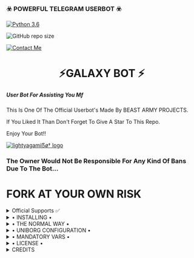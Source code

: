 <h3>☣️ POWERFUL TELEGRAM USERBOT ☣️</h3>

[![Python 3.6](https://img.shields.io/badge/Python-3.6%20or%20newer-blue.svg)](https://www.python.org/downloads/release/python-360/)

![GitHub repo size](https://img.shields.io/github/repo-size/Stella-80/GALAXYBOT)

[![Contact Me](https://img.shields.io/badge/Telegram-Contact%20Me-informational)](https://t.me/ElricX)

<h1 align="center"> ⚡GALAXY BOT ⚡</h1>

<h5>User Bot For Assisting You Mf</h5>

This Is One Of The Official Userbot's Made By BEAST ARMY PROJECTS.

If You Liked It Than Don't Forget To Give A Star To This Repo.

Enjoy Your Bot!!

[![lìghtyagamiẞø† logo](https://telegra.ph/file/d50b99d0d6a27f0d75946.jpg)](https://t.me/AkenoXSupport)

### The Owner Would Not Be Responsible For Any Kind Of Bans Due To The Bot...

# FORK AT YOUR OWN RISK

<details>

  <summary> Official Supports ✅ </summary>

<a href="https://t.me/GalaxyBot"><img src="https://img.shields.io/badge/Join-Support%20Channel-red.svg?style=for-the-badge&logo=Telegram"></a>

<a href="https://t.me/GalaxyBotSupport"><img src="https://img.shields.io/badge/Join-Support%20Group-blue.svg?style=for-the-badge&logo=Telegram"></a>

</details>

<details>

  <summary> • INSTALLING • </summary>

### The Easy Way

## Session String 
* [![Run on Repl.it](https://replit.com/badge/github/AkenoXProject/NUCLEARUSERBOT)](https://replit.com/@AkenoXProject/StringSessionGenerator)

<h4> DEPLOY TO HEROKU </h4>

<p align="center"><a href="https://heroku.com/deploy?template=https://github.com/Stella-80/GALAXYBOT"> <img src="https://img.shields.io/badge/Deploy%20To%20Heroku-red?style=for-the-badge&logo=heroku" width="220" height="38.45"/></a></p>

<h2 align="center"> <a href="https://github.com/Stella-80/GALAXYBOT">⚡ GALAXY 𝚄𝚂𝙴𝚁𝙱𝙾𝚃 ⚡</a></h2>

</details>

<details>

  <summary> • THE NORMAL WAY • </summary>
Simply clone the repository and run the main file:

sh

git clone https://github.com/Stella-80/GALAXYBOT

cd GALAXYBOR 

virtualenv -p /usr/bin/python3 venv

./venv/bin/activate

pip install -r requirements.txt

# <Create local_config.py with variables as given below>

python3 -m userbot

An example local_config.py file could be:

Not All of the variables are mandatory

The Userbot should work by setting only the first two variables

python3

from heroku_config import Var

class Development(Var):

  APP_ID = 

  API_HASH = 

Simply clone the repository and run the main file:

sh

git clone https://github.com/Stella-80

cd GALAXYBOT

virtualenv -p /usr/bin/python3 venv

./venv/bin/activate

pip install -r requirements.txt

# <Create local_config.py with variables as given below>

python3 -m userbot

An example local_config.py file could be:

Not All of the variables are mandatory

The Userbot should work by setting only the first two variables

python3

from heroku_config import Var

class Development(Var):

  APP_ID = 

  API_HASH = 


</details>

<details>

  <summary> • UNIBORG CONFIGURATION • </summary>

The UniBorg Config is situated in userbot/uniborgConfig.py.

Heroku Configuration

Simply just leave the Config as it is.

Local Configuration

Fortunately there are no Mandatory vars for the UniBorg Support Config.

</details>

<details>

  <summary> • MANDATORY VARS • </summary>

- Only two of the environment variables are mandatory.

- This is because of telethon.errors.rpc_error_list.ApiIdPublishedFloodError

    - APP_ID:   You can get this value from https://my.telegram.org

    - API_HASH:   You can get this value from https://my.telegram.org

- The userbot will not work without setting the mandatory vars.

</details>

<details>

  <summary> • LICENSE • </summary>

![](https://www.gnu.org/graphics/gplv3-or-later.png)

Copyright (C) 2021 ELICX

Project [BeastArmyProjects](https://github.com/Stella-80/GALAXYBOT) is free software: you can redistribute it and/or modify

it under the terms of the GNU General Public License as published by

the Free Software Foundation, either version 3 of the License, or

(at your option) any later version.

This program is distributed in the hope that it will be useful,

but WITHOUT ANY WARRANTY; without even the implied warranty of

MERCHANTABILITY or FITNESS FOR A PARTICULAR PURPOSE.  See the

GNU General Public License for more details.

You should have received a copy of the GNU General Public License

along with this program. If not, see <https://www.gnu.org/licenses/>

</details>

<details>

  <summary> CREDITS </summary>

[![Elric](https://img.shields.io/badge/Telegram-Contact%40Me-informational)](https://t.me/ElricX) 

[![Himanshu](https://img.shields.io/badge/Telegram-Contact%40Me-informational)](https://t.me/H1M4N5HU0P)
